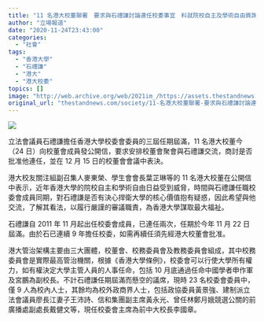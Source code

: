 ```yaml
---
title: "11 名港大校董聯署　要求與石禮謙討論連任校委事宜　料就院校自主及學術自由質詢"
author: "立場報道"
date: "2020-11-24T23:43:00"
categories:
  - "社會"
tags:
  - "香港大學"
  - "石禮謙"
  - "港大"
  - "港大校委"
topics: []
image: "http://web.archive.org/web/2021im_/https://assets.thestandnews.com/media/photos/template-14_s7SnD_yQbvXMu.png"
original_url: "thestandnews.com/society/11-名港大校董聯署-要求與石禮謙討論連任校委事宜-料就院校自主及學術自由質詢"
---
```

![](http://web.archive.org/web/2021im_/https://assets.thestandnews.com/media/photos/template-14_s7SnD_yQbvXMu.png)

立法會議員石禮謙擔任香港大學校委會委員的三屆任期屆滿，11 名港大校董今（24 日）向校董會成員發公開信，要求安排校董會聚會與石禮謙交流，商討是否批准他連任，並在 12 月 15 日的校董會會議中表決。

港大校友關注組副召集人麥東榮、學生會會長葉芷琳等的 11 名港大校董在公開信中表示，近年香港大學的院校自主和學術自由日益受到威脅，時間與石禮謙任職校委會成員同期，對石禮謙是否有決心捍衛大學的核心價值抱有疑惑，因此希望與他交流，了解其看法，以履行嚴謹的審議職責，為香港大學謀取最大福祉。

石禮謙自 2011 年 11 月起出任校委會成員，已連任兩次，任期於今年 11 月 22 日屆滿。由於石已連續 9 年擔任校委，如需再續任須先經港大校董會批准。

港大管治架構主要由三大團體，校董會、校務委員會及教務委員會組成，其中校務委員會是實際最高管治機關，根據《香港大學條例》，校委會可以行使大學所有權力，如有權決定大學主管人員的人事任命，包括 10 月底通過任命中國學者申作軍及宮鵬為副校長。不計石禮謙任期屆滿而懸空的議席，現時 23 名校委會委員中，僅 9 人為校內人士，其餘均為校外政商界人士，包括政協委員黃景強、建制派立法會議員廖長江妻子王沛詩、信和集團副主席黃永光、曾任林鄭月娥競選公關的前廣播處副處長戴健文等，現任校委會主席為前中大校長李國章。